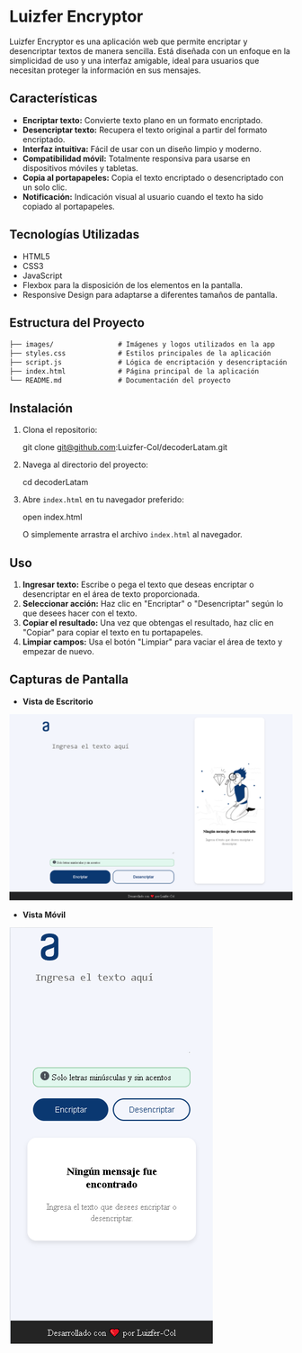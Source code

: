# Luizfer Encryptor

Luizfer Encryptor es una aplicación web que permite encriptar y desencriptar textos de manera sencilla. Está diseñada con un enfoque en la simplicidad de uso y una interfaz amigable, ideal para usuarios que necesitan proteger la información en sus mensajes.

## Características

- **Encriptar texto:** Convierte texto plano en un formato encriptado.
- **Desencriptar texto:** Recupera el texto original a partir del formato encriptado.
- **Interfaz intuitiva:** Fácil de usar con un diseño limpio y moderno.
- **Compatibilidad móvil:** Totalmente responsiva para usarse en dispositivos móviles y tabletas.
- **Copia al portapapeles:** Copia el texto encriptado o desencriptado con un solo clic.
- **Notificación:** Indicación visual al usuario cuando el texto ha sido copiado al portapapeles.

## Tecnologías Utilizadas

- HTML5
- CSS3
- JavaScript
- Flexbox para la disposición de los elementos en la pantalla.
- Responsive Design para adaptarse a diferentes tamaños de pantalla.

## Estructura del Proyecto

    ├── images/                # Imágenes y logos utilizados en la app
    ├── styles.css             # Estilos principales de la aplicación
    ├── script.js              # Lógica de encriptación y desencriptación
    ├── index.html             # Página principal de la aplicación
    └── README.md              # Documentación del proyecto

## Instalación

1. Clona el repositorio:

    git clone git@github.com:Luizfer-Col/decoderLatam.git

2. Navega al directorio del proyecto:

    cd decoderLatam

3. Abre `index.html` en tu navegador preferido:

    open index.html

   O simplemente arrastra el archivo `index.html` al navegador.

## Uso

1. **Ingresar texto:** Escribe o pega el texto que deseas encriptar o desencriptar en el área de texto proporcionada.
2. **Seleccionar acción:** Haz clic en "Encriptar" o "Desencriptar" según lo que desees hacer con el texto.
3. **Copiar el resultado:** Una vez que obtengas el resultado, haz clic en "Copiar" para copiar el texto en tu portapapeles.
4. **Limpiar campos:** Usa el botón "Limpiar" para vaciar el área de texto y empezar de nuevo.

## Capturas de Pantalla

- **Vista de Escritorio**
  
![Desktop View](/images/desktop.png)

- **Vista Móvil**
  
![Mobile View](/images/mobile.png)


